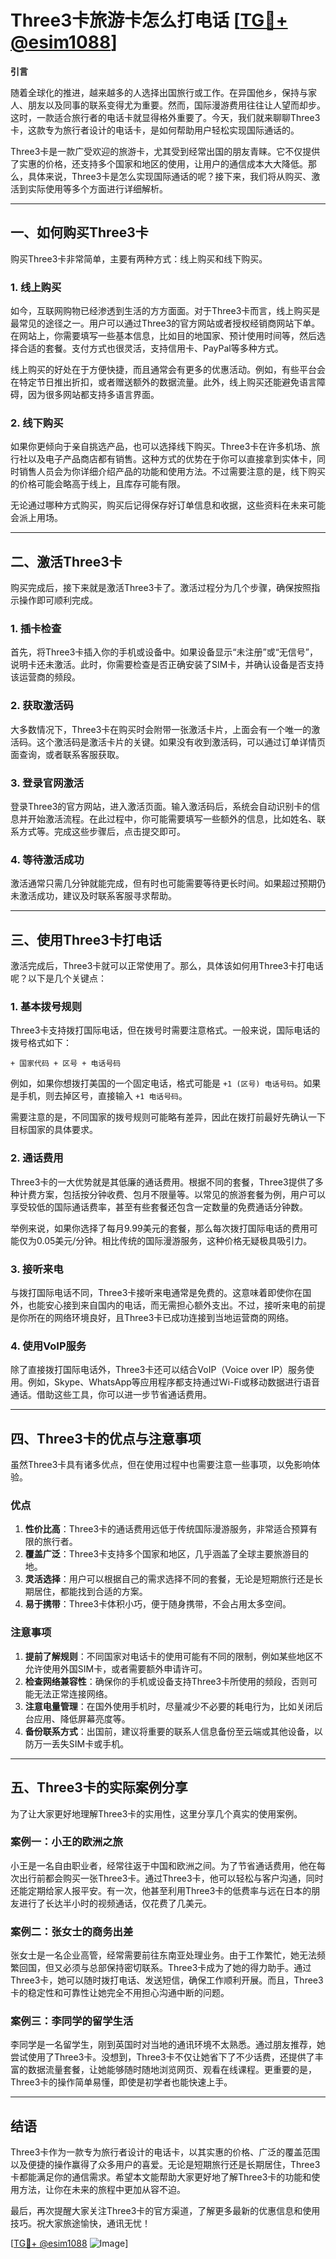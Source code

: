 # Three3卡旅游卡怎么打电话 [[TG💪+ @esim1088](https://t.me/s/esim1088)]

**引言**

随着全球化的推进，越来越多的人选择出国旅行或工作。在异国他乡，保持与家人、朋友以及同事的联系变得尤为重要。然而，国际漫游费用往往让人望而却步。这时，一款适合旅行者的电话卡就显得格外重要了。今天，我们就来聊聊Three3卡，这款专为旅行者设计的电话卡，是如何帮助用户轻松实现国际通话的。

Three3卡是一款广受欢迎的旅游卡，尤其受到经常出国的朋友青睐。它不仅提供了实惠的价格，还支持多个国家和地区的使用，让用户的通信成本大大降低。那么，具体来说，Three3卡是怎么实现国际通话的呢？接下来，我们将从购买、激活到实际使用等多个方面进行详细解析。

---

## **一、如何购买Three3卡**

购买Three3卡非常简单，主要有两种方式：线上购买和线下购买。

### **1. 线上购买**
如今，互联网购物已经渗透到生活的方方面面。对于Three3卡而言，线上购买是最常见的途径之一。用户可以通过Three3的官方网站或者授权经销商网站下单。在网站上，你需要填写一些基本信息，比如目的地国家、预计使用时间等，然后选择合适的套餐。支付方式也很灵活，支持信用卡、PayPal等多种方式。

线上购买的好处在于方便快捷，而且通常会有更多的优惠活动。例如，有些平台会在特定节日推出折扣，或者赠送额外的数据流量。此外，线上购买还能避免语言障碍，因为很多网站都支持多语言界面。

### **2. 线下购买**
如果你更倾向于亲自挑选产品，也可以选择线下购买。Three3卡在许多机场、旅行社以及电子产品商店都有销售。这种方式的优势在于你可以直接拿到实体卡，同时销售人员会为你详细介绍产品的功能和使用方法。不过需要注意的是，线下购买的价格可能会略高于线上，且库存可能有限。

无论通过哪种方式购买，购买后记得保存好订单信息和收据，这些资料在未来可能会派上用场。

---

## **二、激活Three3卡**

购买完成后，接下来就是激活Three3卡了。激活过程分为几个步骤，确保按照指示操作即可顺利完成。

### **1. 插卡检查**
首先，将Three3卡插入你的手机或设备中。如果设备显示“未注册”或“无信号”，说明卡还未激活。此时，你需要检查是否正确安装了SIM卡，并确认设备是否支持该运营商的频段。

### **2. 获取激活码**
大多数情况下，Three3卡在购买时会附带一张激活卡片，上面会有一个唯一的激活码。这个激活码是激活卡片的关键。如果没有收到激活码，可以通过订单详情页面查询，或者联系客服获取。

### **3. 登录官网激活**
登录Three3的官方网站，进入激活页面。输入激活码后，系统会自动识别卡的信息并开始激活流程。在此过程中，你可能需要填写一些额外的信息，比如姓名、联系方式等。完成这些步骤后，点击提交即可。

### **4. 等待激活成功**
激活通常只需几分钟就能完成，但有时也可能需要等待更长时间。如果超过预期仍未激活成功，建议及时联系客服寻求帮助。

---

## **三、使用Three3卡打电话**

激活完成后，Three3卡就可以正常使用了。那么，具体该如何用Three3卡打电话呢？以下是几个关键点：

### **1. 基本拨号规则**
Three3卡支持拨打国际电话，但在拨号时需要注意格式。一般来说，国际电话的拨号格式如下：
```
+ 国家代码 + 区号 + 电话号码
```
例如，如果你想拨打美国的一个固定电话，格式可能是 `+1 (区号) 电话号码`。如果是手机，则去掉区号，直接输入 `+1 电话号码`。

需要注意的是，不同国家的拨号规则可能略有差异，因此在拨打前最好先确认一下目标国家的具体要求。

### **2. 通话费用**
Three3卡的一大优势就是其低廉的通话费用。根据不同的套餐，Three3提供了多种计费方案，包括按分钟收费、包月不限量等。以常见的旅游套餐为例，用户可以享受较低的国际通话费率，甚至有些套餐还包含一定数量的免费通话分钟数。

举例来说，如果你选择了每月9.99美元的套餐，那么每次拨打国际电话的费用可能仅为0.05美元/分钟。相比传统的国际漫游服务，这种价格无疑极具吸引力。

### **3. 接听来电**
与拨打国际电话不同，Three3卡接听来电通常是免费的。这意味着即使你在国外，也能安心接到来自国内的电话，而无需担心额外支出。不过，接听来电的前提是你所在的网络环境良好，且Three3卡已成功连接到当地运营商的网络。

### **4. 使用VoIP服务**
除了直接拨打国际电话外，Three3卡还可以结合VoIP（Voice over IP）服务使用。例如，Skype、WhatsApp等应用程序都支持通过Wi-Fi或移动数据进行语音通话。借助这些工具，你可以进一步节省通话费用。

---

## **四、Three3卡的优点与注意事项**

虽然Three3卡具有诸多优点，但在使用过程中也需要注意一些事项，以免影响体验。

### **优点**
1. **性价比高**：Three3卡的通话费用远低于传统国际漫游服务，非常适合预算有限的旅行者。
2. **覆盖广泛**：Three3卡支持多个国家和地区，几乎涵盖了全球主要旅游目的地。
3. **灵活选择**：用户可以根据自己的需求选择不同的套餐，无论是短期旅行还是长期居住，都能找到合适的方案。
4. **易于携带**：Three3卡体积小巧，便于随身携带，不会占用太多空间。

### **注意事项**
1. **提前了解规则**：不同国家对电话卡的使用可能有不同的限制，例如某些地区不允许使用外国SIM卡，或者需要额外申请许可。
2. **检查网络兼容性**：确保你的手机或设备支持Three3卡所使用的频段，否则可能无法正常连接网络。
3. **注意电量管理**：在国外使用手机时，尽量减少不必要的耗电行为，比如关闭后台应用、降低屏幕亮度等。
4. **备份联系方式**：出国前，建议将重要的联系人信息备份至云端或其他设备，以防万一丢失SIM卡或手机。

---

## **五、Three3卡的实际案例分享**

为了让大家更好地理解Three3卡的实用性，这里分享几个真实的使用案例。

### **案例一：小王的欧洲之旅**
小王是一名自由职业者，经常往返于中国和欧洲之间。为了节省通话费用，他在每次出行前都会购买一张Three3卡。通过Three3卡，他可以轻松与客户沟通，同时还能定期给家人报平安。有一次，他甚至利用Three3卡的低费率与远在日本的朋友进行了长达半小时的视频通话，仅花费了几美元。

### **案例二：张女士的商务出差**
张女士是一名企业高管，经常需要前往东南亚处理业务。由于工作繁忙，她无法频繁回国，但又必须与总部保持密切联系。Three3卡成为了她的得力助手。通过Three3卡，她可以随时拨打电话、发送短信，确保工作顺利开展。而且，Three3卡的稳定性和可靠性让她完全不用担心沟通中断的问题。

### **案例三：李同学的留学生活**
李同学是一名留学生，刚到英国时对当地的通讯环境不太熟悉。通过朋友推荐，她尝试使用了Three3卡。没想到，Three3卡不仅让她省下了不少话费，还提供了丰富的数据流量套餐，让她能够随时随地浏览网页、观看在线课程。更重要的是，Three3卡的操作简单易懂，即使是初学者也能快速上手。

---

## **结语**

Three3卡作为一款专为旅行者设计的电话卡，以其实惠的价格、广泛的覆盖范围以及便捷的操作赢得了众多用户的喜爱。无论是短期旅行还是长期居住，Three3卡都能满足你的通信需求。希望本文能帮助大家更好地了解Three3卡的功能和使用方法，让你在未来的旅程中更加从容不迫。

最后，再次提醒大家关注Three3卡的官方渠道，了解更多最新的优惠信息和使用技巧。祝大家旅途愉快，通讯无忧！

[[TG💪+ @esim1088](https://t.me/s/esim1088) ![Image](https://i.postimg.cc/4NQfJmqS/Snipaste-2025-05-13-00-14-12.png)]